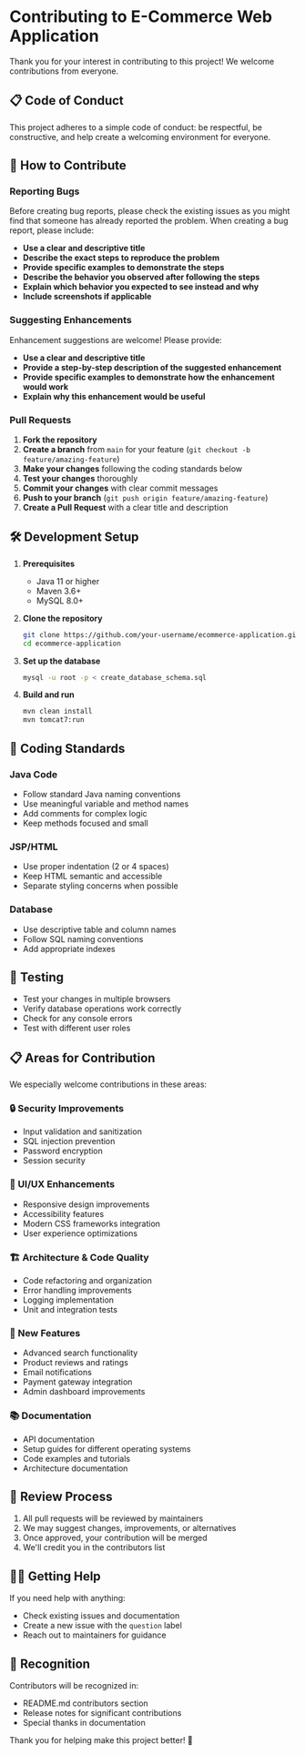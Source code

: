 # Contributing to E-Commerce Web Application

Thank you for your interest in contributing to this project! We welcome contributions from everyone.

## 📋 Code of Conduct

This project adheres to a simple code of conduct: be respectful, be constructive, and help create a welcoming environment for everyone.

## 🚀 How to Contribute

### Reporting Bugs

Before creating bug reports, please check the existing issues as you might find that someone has already reported the problem. When creating a bug report, please include:

- **Use a clear and descriptive title**
- **Describe the exact steps to reproduce the problem**
- **Provide specific examples to demonstrate the steps**
- **Describe the behavior you observed after following the steps**
- **Explain which behavior you expected to see instead and why**
- **Include screenshots if applicable**

### Suggesting Enhancements

Enhancement suggestions are welcome! Please provide:

- **Use a clear and descriptive title**
- **Provide a step-by-step description of the suggested enhancement**
- **Provide specific examples to demonstrate how the enhancement would work**
- **Explain why this enhancement would be useful**

### Pull Requests

1. **Fork the repository**
2. **Create a branch** from `main` for your feature (`git checkout -b feature/amazing-feature`)
3. **Make your changes** following the coding standards below
4. **Test your changes** thoroughly
5. **Commit your changes** with clear commit messages
6. **Push to your branch** (`git push origin feature/amazing-feature`)
7. **Create a Pull Request** with a clear title and description

## 🛠️ Development Setup

1. **Prerequisites**
   - Java 11 or higher
   - Maven 3.6+
   - MySQL 8.0+

2. **Clone the repository**
   ```bash
   git clone https://github.com/your-username/ecommerce-application.git
   cd ecommerce-application
   ```

3. **Set up the database**
   ```bash
   mysql -u root -p < create_database_schema.sql
   ```

4. **Build and run**
   ```bash
   mvn clean install
   mvn tomcat7:run
   ```

## 📝 Coding Standards

### Java Code
- Follow standard Java naming conventions
- Use meaningful variable and method names
- Add comments for complex logic
- Keep methods focused and small

### JSP/HTML
- Use proper indentation (2 or 4 spaces)
- Keep HTML semantic and accessible
- Separate styling concerns when possible

### Database
- Use descriptive table and column names
- Follow SQL naming conventions
- Add appropriate indexes

## 🧪 Testing

- Test your changes in multiple browsers
- Verify database operations work correctly
- Check for any console errors
- Test with different user roles

## 📋 Areas for Contribution

We especially welcome contributions in these areas:

### 🔒 Security Improvements
- Input validation and sanitization
- SQL injection prevention
- Password encryption
- Session security

### 🎨 UI/UX Enhancements
- Responsive design improvements
- Accessibility features
- Modern CSS frameworks integration
- User experience optimizations

### 🏗️ Architecture & Code Quality
- Code refactoring and organization
- Error handling improvements
- Logging implementation
- Unit and integration tests

### 🚀 New Features
- Advanced search functionality
- Product reviews and ratings
- Email notifications
- Payment gateway integration
- Admin dashboard improvements

### 📚 Documentation
- API documentation
- Setup guides for different operating systems
- Code examples and tutorials
- Architecture documentation

## 🔄 Review Process

1. All pull requests will be reviewed by maintainers
2. We may suggest changes, improvements, or alternatives
3. Once approved, your contribution will be merged
4. We'll credit you in the contributors list

## 🙋‍♀️ Getting Help

If you need help with anything:

- Check existing issues and documentation
- Create a new issue with the `question` label
- Reach out to maintainers for guidance

## 🎉 Recognition

Contributors will be recognized in:
- README.md contributors section
- Release notes for significant contributions
- Special thanks in documentation

Thank you for helping make this project better! 🙏